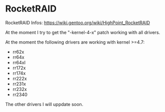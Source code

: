 # RocketRAID
RocketRAID
Infos: https://wiki.gentoo.org/wiki/HighPoint_RocketRAID

At the moment I try to get the "<drivername>-kernel-4-x" patch working with all drivers. 

At the moment the following drivers are working with kernel >=4.7:
- rr62x
- rr64x
- rr64xl
- rr172x
- rr174x
- rr222x
- rr231x
- rr232x
- rr2340

The other drivers I will uppdate soon.
